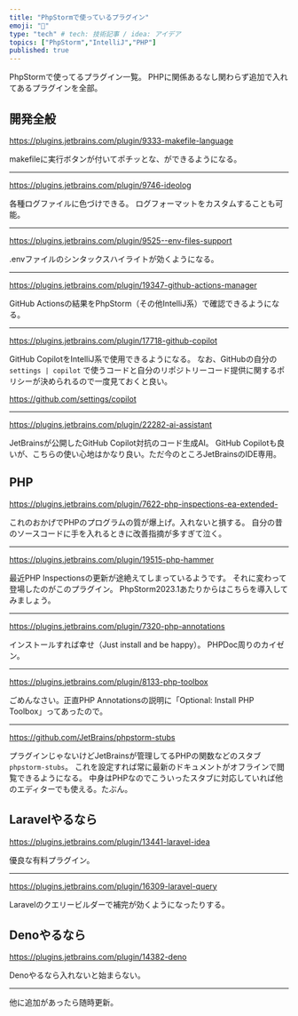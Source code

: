```yaml
---
title: "PhpStormで使っているプラグイン"
emoji: "🔌"
type: "tech" # tech: 技術記事 / idea: アイデア
topics: ["PhpStorm","IntelliJ","PHP"]
published: true
---
```

PhpStormで使ってるプラグイン一覧。
PHPに関係あるなし関わらず追加で入れてあるプラグインを全部。


## 開発全般

https://plugins.jetbrains.com/plugin/9333-makefile-language

makefileに実行ボタンが付いてポチッとな、ができるようになる。

---

https://plugins.jetbrains.com/plugin/9746-ideolog

各種ログファイルに色づけできる。
ログフォーマットをカスタムすることも可能。

---

https://plugins.jetbrains.com/plugin/9525--env-files-support

.envファイルのシンタックスハイライトが効くようになる。

---

https://plugins.jetbrains.com/plugin/19347-github-actions-manager

GitHub Actionsの結果をPhpStorm（その他IntelliJ系）で確認できるようになる。

---
https://plugins.jetbrains.com/plugin/17718-github-copilot

GitHub CopilotをIntelliJ系で使用できるようになる。
なお、GitHubの自分の `settings | copilot` で使うコードと自分のリポジトリーコード提供に関するポリシーが決められるので一度見ておくと良い。

https://github.com/settings/copilot

---
https://plugins.jetbrains.com/plugin/22282-ai-assistant

JetBrainsが公開したGitHub Copilot対抗のコード生成AI。
GitHub Copilotも良いが、こちらの使い心地はかなり良い。ただ今のところJetBrainsのIDE専用。

## PHP

https://plugins.jetbrains.com/plugin/7622-php-inspections-ea-extended-

これのおかげでPHPのプログラムの質が爆上げ。入れないと損する。
自分の昔のソースコードに手を入れるときに改善指摘が多すぎて泣く。

---

https://plugins.jetbrains.com/plugin/19515-php-hammer

最近PHP Inspectionsの更新が途絶えてしまっているようです。
それに変わって登場したのがこのプラグイン。
PhpStorm2023.1あたりからはこちらを導入してみましょう。

---

https://plugins.jetbrains.com/plugin/7320-php-annotations

インストールすれば幸せ（Just install and be happy）。
PHPDoc周りのカイゼン。

---

https://plugins.jetbrains.com/plugin/8133-php-toolbox

ごめんなさい。正直PHP Annotationsの説明に「Optional: Install PHP Toolbox」ってあったので。

---

https://github.com/JetBrains/phpstorm-stubs

プラグインじゃないけどJetBrainsが管理してるPHPの関数などのスタブ`phpstorm-stubs`。
これを設定すれば常に最新のドキュメントがオフラインで閲覧できるようになる。
中身はPHPなのでこういったスタブに対応していれば他のエディターでも使える。たぶん。

## Laravelやるなら

https://plugins.jetbrains.com/plugin/13441-laravel-idea

優良な有料プラグイン。

---

https://plugins.jetbrains.com/plugin/16309-laravel-query

Laravelのクエリービルダーで補完が効くようになったりする。

## Denoやるなら

https://plugins.jetbrains.com/plugin/14382-deno

Denoやるなら入れないと始まらない。

---


他に追加があったら随時更新。
